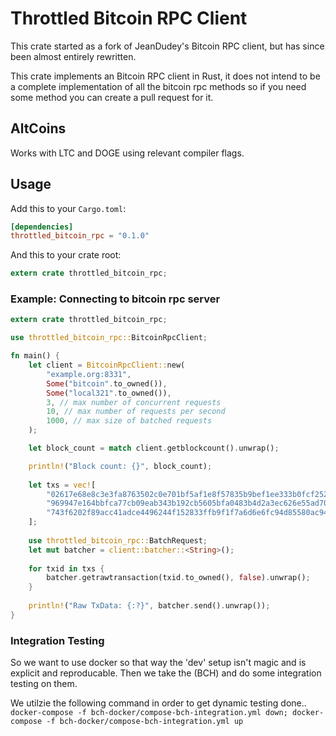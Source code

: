 # Throttled Bitcoin RPC Client
This crate started as a fork of JeanDudey's Bitcoin RPC client, but has since been almost entirely rewritten.

This crate implements an Bitcoin RPC client in Rust, it does not intend to be a complete implementation of all the bitcoin rpc methods so if you need some method you can create a pull request for it.



## AltCoins
Works with LTC and DOGE using relevant compiler flags.

## Usage
Add this to your `Cargo.toml`:
```toml
[dependencies]
throttled_bitcoin_rpc = "0.1.0"
```

And this to your crate root:
```rust
extern crate throttled_bitcoin_rpc;
```

### Example: Connecting to bitcoin rpc server
```rust
extern crate throttled_bitcoin_rpc;

use throttled_bitcoin_rpc::BitcoinRpcClient;

fn main() {
    let client = BitcoinRpcClient::new(
        "example.org:8331",
        Some("bitcoin".to_owned()),
        Some("local321".to_owned()),
        3, // max number of concurrent requests
        10, // max number of requests per second
        1000, // max size of batched requests
    );

    let block_count = match client.getblockcount().unwrap();

    println!("Block count: {}", block_count);
    
    let txs = vec![
        "02617e68e8c3e3fa8763502c0e701bf5af1e8f57835b9bef1ee333b0fcf2527",
        "969947e164bbfca77cb09eab343b192cb5605bfa0483b4d2a3ec626e55ad70bc",
        "743f6202f89acc41adce4496244f152833ffb9f1f7a6d6e6fc94d85580ac9461",
    ];
    
    use throttled_bitcoin_rpc::BatchRequest;
    let mut batcher = client::batcher::<String>();
    
    for txid in txs {
        batcher.getrawtransaction(txid.to_owned(), false).unwrap();
    }
    
    println!("Raw TxData: {:?}", batcher.send().unwrap());
}
```

### Integration Testing
So we want to use docker so that way the 'dev' setup isn't magic and is explicit and reproducable. Then we take the (BCH) and do some integration testing on them.

We utilzie the following command in order to get dynamic testing done..
`docker-compose -f bch-docker/compose-bch-integration.yml down; docker-compose -f bch-docker/compose-bch-integration.yml up`